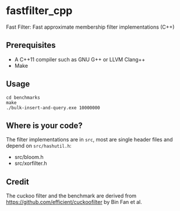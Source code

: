 # fastfilter_cpp
Fast Filter: Fast approximate membership filter implementations (C++)

## Prerequisites

- A  C++11 compiler such as GNU G++ or LLVM Clang++
- Make 



## Usage

```
cd benchmarks
make
./bulk-insert-and-query.exe 10000000
```


## Where is your code?

The filter implementations are in `src`, most are single header files and depend on `src/hashutil.h`:

* src/bloom.h
* src/xorfilter.h

## Credit

The cuckoo filter and the benchmark are derived from https://github.com/efficient/cuckoofilter by Bin Fan et al.
